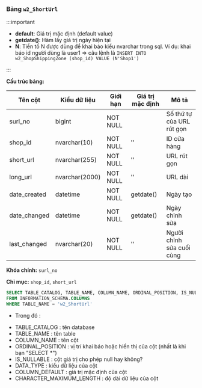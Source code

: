 ### Bảng `w2_ShortUrl`

:::important

+ **default**: Giá trị mặc định (default value)
+ **getdate()**: Hàm lấy giá trị ngày hiện tại
+ **N**: Tiền tố N được dùng để khai báo kiểu nvarchar trong sql. Ví dụ: khai báo id người dùng là user1 => câu lệnh là `INSERT INTO w2_ShopShippingZone (shop_id) VALUE (N'Shop1')`

:::

**Cấu trúc bảng:**

| Tên cột        | Kiểu dữ liệu | Giới hạn     | Giá trị mặc định | Mô tả                                |
|----------------|--------------|--------------|------------------|--------------------------------------|
| surl_no        | bigint       | NOT NULL     |                  | Số thứ tự của URL rút gọn  |
| shop_id        | nvarchar(10) | NOT NULL     | ''               | ID cửa hàng                          |
| short_url      | nvarchar(255)| NOT NULL     | ''               | URL rút gọn                          |
| long_url       | nvarchar(2000)| NOT NULL    | ''               | URL dài                             |
| date_created   | datetime     | NOT NULL     | getdate()        | Ngày tạo                             |
| date_changed   | datetime     | NOT NULL     | getdate()        | Ngày chỉnh sửa                       |
| last_changed   | nvarchar(20) | NOT NULL     | ''               | Người chỉnh sửa cuối cùng           |

**Khóa chính:** `surl_no`

**Chỉ mục:** `shop_id`, `short_url`

```sql
SELECT TABLE_CATALOG, TABLE_NAME, COLUMN_NAME, ORDINAL_POSITION, IS_NULLABLE, DATA_TYPE, CHARACTER_MAXIMUM_LENGTH, COLUMN_DEFAULT
FROM INFORMATION_SCHEMA.COLUMNS
WHERE TABLE_NAME = 'w2_ShortUrl'
```

* Trong đó :

- TABLE_CATALOG : tên database
- TABLE_NAME : tên table
- COLUMN_NAME : tên cột
- ORDINAL_POSITION : vị trí khai báo hoặc hiển thị của cột (nhất là khi bạn "SELECT *")
- IS_NULLABLE : cột giá trị cho phép null hay không?
- DATA_TYPE : kiểu dữ liệu của cột
- COLUMN_DEFAULT : giá trị mặc định của cột
- CHARACTER_MAXIMUM_LENGTH : độ dài dữ liệu của cột
